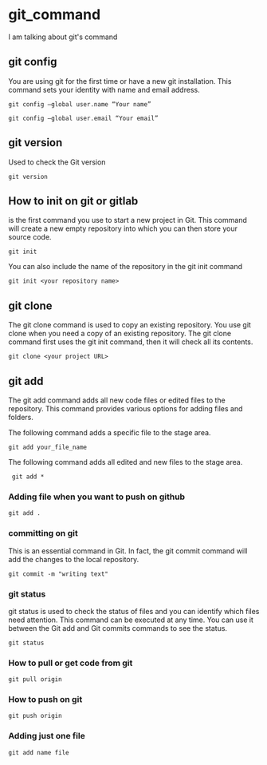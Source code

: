 # git_command
I am talking about git's command

## git config
You are using git for the first time or have a new git installation. This command sets your identity with name and email address.
```
git config –global user.name “Your name”
```
```
git config –global user.email “Your email”
```

## git version
Used to check the Git version
```
git version
```

## How to init on git or gitlab
is the first command you use to start a new project in Git. This command will create a new empty repository into which you can then store your source code.
```
git init
```
You can also include the name of the repository in the git init command
```
git init <your repository name>
```
## git clone

The git clone command is used to copy an existing repository.
You use git clone when you need a copy of an existing repository. The git clone command first uses the git init command, then it will check all its contents.
```
git clone <your project URL>
```
## git add

The git add command adds all new code files or edited files to the repository. This command provides various options for adding files and folders.

The following command adds a specific file to the stage area.
```
git add your_file_name
```
The following command adds all edited and new files to the stage area.
```
 git add *
 ```

### Adding file when you want to push on github

```
git add . 
```

### committing on git

This is an essential command in Git. In fact, the git commit command will add the changes to the local repository.
```
git commit -m "writing text"
```
### git status

git status is used to check the status of files and you can identify which files need attention. This command can be executed at any time.
You can use it between the Git add and Git commits commands to see the status.
```
git status
```

### How to pull or get code from git

```
git pull origin
```

### How to push on git

```
git push origin
```

### Adding just one file

```
git add name file
```

